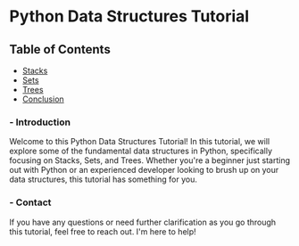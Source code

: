 # Python Data Structures Tutorial

## Table of Contents

- [Stacks](stacks.md)
- [Sets](sets.md)
- [Trees](trees.md)
- [Conclusion](conclusion.md)

### - Introduction

Welcome to this Python Data Structures Tutorial! In this tutorial, we will explore some of the fundamental data structures in Python, specifically focusing on Stacks, Sets, and Trees. Whether you're a beginner just starting out with Python or an experienced developer looking to brush up on your data structures, this tutorial has something for you.

### - Contact

If you have any questions or need further clarification as you go through this tutorial, feel free to reach out. I'm here to help!
